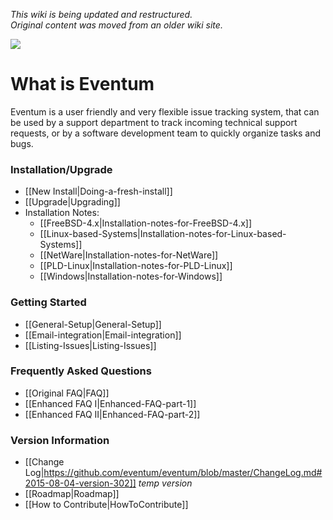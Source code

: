 _This wiki is being updated and restructured._   
_Original content was moved from an older wiki site._

![](https://launchpadlibrarian.net/41243495/64.png)

# What is Eventum

Eventum is a user friendly and very flexible issue tracking system, that can be used by a support department to track incoming technical support requests, or by a software development team to quickly organize tasks and bugs.

### Installation/Upgrade
* [[New Install|Doing-a-fresh-install]]
* [[Upgrade|Upgrading]]
* Installation Notes:
    * [[FreeBSD-4.x|Installation-notes-for-FreeBSD-4.x]]
    * [[Linux-based-Systems|Installation-notes-for-Linux-based-Systems]]
    * [[NetWare|Installation-notes-for-NetWare]]
    * [[PLD-Linux|Installation-notes-for-PLD-Linux]]
    * [[Windows|Installation-notes-for-Windows]]

### Getting Started
* [[General-Setup|General-Setup]]
* [[Email-integration|Email-integration]]
* [[Listing-Issues|Listing-Issues]]

### Frequently Asked Questions
* [[Original FAQ|FAQ]]
* [[Enhanced FAQ I|Enhanced-FAQ-part-1]]
* [[Enhanced FAQ II|Enhanced-FAQ-part-2]]

### Version Information
* [[Change Log|https://github.com/eventum/eventum/blob/master/ChangeLog.md#2015-08-04-version-302]] _temp version_
* [[Roadmap|Roadmap]]
* [[How to Contribute|HowToContribute]]